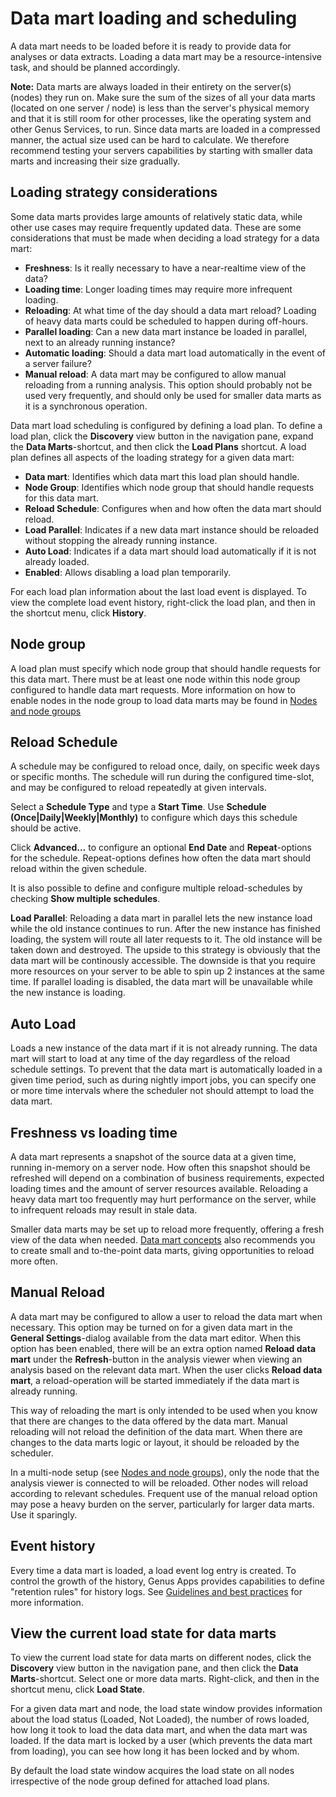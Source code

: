 # Data mart loading and scheduling
A data mart needs to be loaded before it is ready to provide data for analyses or data extracts. Loading a data mart may be a resource-intensive task, and should be planned accordingly.

**Note:** Data marts are always loaded in their entirety on the server(s) (nodes) they run on. Make sure the sum of the sizes of all your data marts (located on one server / node) is less than the server's physical memory and that it is still room for other processes, like the operating system and other Genus Services, to run. Since data marts are loaded in a compressed manner, the actual size used can be hard to calculate. We therefore recommend testing your servers capabilities by starting with smaller data marts and increasing their size gradually.

## Loading strategy considerations
Some data marts provides large amounts of relatively static data, while other use cases may require frequently updated data. These are some considerations that must be made when deciding a load strategy for a data mart:

* **Freshness**: Is it really necessary to have a near-realtime view of the data?
* **Loading time**: Longer loading times may require more infrequent loading.
* **Reloading**: At what time of the day should a data mart reload? Loading of heavy data marts could be scheduled to happen during off-hours.
* **Parallel loading**: Can a new data mart instance be loaded in parallel, next to an already running instance?
* **Automatic loading**: Should a data mart load automatically in the event of a server failure?
* **Manual reload**: A data mart may be configured to allow manual reloading from a running analysis. This option should probably not be used very frequently, and should only be used for smaller data marts as it is a synchronous operation.

Data mart load scheduling is configured by defining a load plan. To define a load plan, click the **Discovery** view button in the navigation pane, expand the **Data Marts**-shortcut, and then click the **Load Plans** shortcut. A load plan defines all aspects of the loading strategy for a given data mart:

* **Data mart**: Identifies which data mart this load plan should handle.
* **Node Group**: Identifies which node group that should handle requests for this data mart.
* **Reload Schedule**: Configures when and how often the data mart should reload.
* **Load Parallel**: Indicates if a new data mart instance should be reloaded without stopping the already running instance.
* **Auto Load**: Indicates if a data mart should load automatically if it is not already loaded.
* **Enabled**: Allows disabling a load plan temporarily.

For each load plan information about the last load event is displayed. To view the complete load event history, right-click the load plan, and then in the shortcut menu, click **History**.

## Node group
A load plan must specify which node group that should handle requests for this data mart. There must be at least one node within this node group configured to handle data mart requests. More information on how to enable nodes in the node group to load data marts may be found in [Nodes and node groups](../../../developers/defining-an-app-model/services/nodes-and-node-groups.md)

## Reload Schedule
A schedule may be configured to reload once, daily, on specific week days or specific months. The schedule will run during the configured time-slot, and may be configured to reload repeatedly at given intervals.

Select a **Schedule Type** and type a **Start Time**. Use **Schedule (Once|Daily|Weekly|Monthly)** to configure which days this schedule should be active.

Click **Advanced...** to configure an optional **End Date** and **Repeat**-options for the schedule. Repeat-options defines how often the data mart should reload within the given schedule.

It is also possible to define and configure multiple reload-schedules by checking **Show multiple schedules**.

**Load Parallel**: Reloading a data mart in parallel lets the new instance load while the old instance continues to run. After the new instance has finished loading, the system will route all later requests to it. The old instance will be taken down and destroyed. The upside to this strategy is obviously that the data mart will be continously accessible. The downside is that you require more resources on your server to be able to spin up 2 instances at the same time. If parallel loading is disabled, the data mart will be unavailable while the new instance is loading.

## Auto Load
Loads a new instance of the data mart if it is not already running. The data mart will start to load at any time of the day regardless of the reload schedule settings. To prevent that the data mart is automatically loaded in a given time period, such as during nightly import jobs, you can specify one or more time intervals where the scheduler not should attempt to load the data mart.

## Freshness vs loading time
A data mart represents a snapshot of the source data at a given time, running in-memory on a server node. How often this snapshot should be refreshed will depend on a combination of business requirements, expected loading times and the amount of server resources available. Reloading a heavy data mart too frequently may hurt performance on the server, while to infrequent reloads may result in stale data.

Smaller data marts may be set up to reload more frequently, offering a fresh view of the data when needed. [Data mart concepts](data-mart-concepts.md) also recommends you to create small and to-the-point data marts, giving opportunities to reload more often.

## Manual Reload
A data mart may be configured to allow a user to reload the data mart when necessary. This option may be turned on for a given data mart in the **General Settings**-dialog available from the data mart editor. When this option has been enabled, there will be an extra option named **Reload data mart** under the **Refresh**-button in the analysis viewer when viewing an analysis based on the relevant data mart. When the user clicks **Reload data mart**, a reload-operation will be started immediately if the data mart is already running.

This way of reloading the mart is only intended to be used when you know that there are changes to the data offered by the data mart. Manual reloading will not reload the definition of the data mart. When there are changes to the data marts logic or layout, it should be reloaded by the scheduler.

In a multi-node setup (see [Nodes and node groups](../../../developers/defining-an-app-model/services/nodes-and-node-groups.md)), only the node that the analysis viewer is connected to will be reloaded. Other nodes will reload according to relevant schedules. Frequent use of the manual reload option may pose a heavy burden on the server, particularly for larger data marts. Use it sparingly.

## Event history
Every time a data mart is loaded, a load event log entry is created. To control the growth of the history, Genus Apps provides capabilities to define "retention rules" for history logs. See [Guidelines and best practices](../../../developers/guidelines-and-best-practices/deleting-log-entries-in-the-history.md) for more information.

## View the current load state for data marts
To view the current load state for data marts on different nodes, click the **Discovery** view button in the navigation pane, and then click the **Data Marts**-shortcut. Select one or more data marts. Right-click, and then in the shortcut menu, click **Load State**.

For a given data mart and node, the load state window provides information about the load status (Loaded, Not Loaded), the number of rows loaded, how long it took to load the data data mart, and when the data mart was loaded. If the data mart is locked by a user (which prevents the data mart from loading), you can see how long it has been locked and by whom.

By default the load state window acquires the load state on all nodes irrespective of the node group defined for attached load plans.
